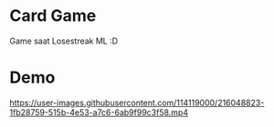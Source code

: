# Card Game

Game saat Losestreak ML :D

# Demo

https://user-images.githubusercontent.com/114119000/216048823-1fb28759-515b-4e53-a7c6-6ab9f99c3f58.mp4

